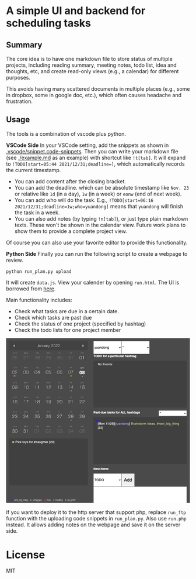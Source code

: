 # A simple UI and backend for scheduling tasks
## Summary
The core idea is to have one markdown file to store status of multiple projects, including reading summary, meeting notes, todo list, idea and thoughts, etc, and create read-only views (e.g., a calendar) for different purposes. 

This avoids having many scattered documents in multiple places (e.g., some in dropbox, some in google doc, etc.), which often causes headache and frustration. 

## Usage
The tools is a combination of vscode plus python. 

**VSCode Side** In your VSCode setting, add the snippets as shown in [.vscode/snippet.code-snippets](./.vscode/snippet.code-snippets). Then you can write your markdown file (see [./example.md](./example.md) as an example) with shortcut like `!t[tab]`. It will expand to `!TODO[start=05:44 2021/12/31;deadline=]`, which automatically records the current timestamp. 
+ You can add content after the closing bracket. 
+ You can add the deadline. which can be absolute timestamp like `Nov. 23` or relative like `1d` (in a day), `1w` (in a week) or `eonw` (end of next week).
+ You can add who will do the task. E.g., `!TODO[start=06:16 2021/12/31;deadline=1w;who=yuandong]` means that `yuandong` will finish the task in a week.  
+ You can also add notes (by typing `!n[tab]`), or just type plain markdown texts. These won't be shown in the calendar view. Future work plans to show them to provide a complete project view. 

Of course you can also use your favorite editor to provide this functionality.  

**Python Side** Finally you can run the following script to create a webpage to review.  
```
python run_plan.py upload
``` 
It will create `data.js`. View your calender by opening `run.html`. The UI is borrowed from [here](https://codepen.io/peanav/pen/ulkof). 

Main functionality includes:
+ Check what tasks are due in a certain date. 
+ Check which tasks are past due 
+ Check the status of one project (specified by hashtag)
+ Check the todo lists for one project member

![Example UI](ui.png) 

If you want to deploy it to the http server that support php, replace `run_ftp` function with the uploading code snippets in `run_plan.py`. Also use `run.php` instead. It allows adding notes on the webpage and save it on the server side.  

# License 
MIT